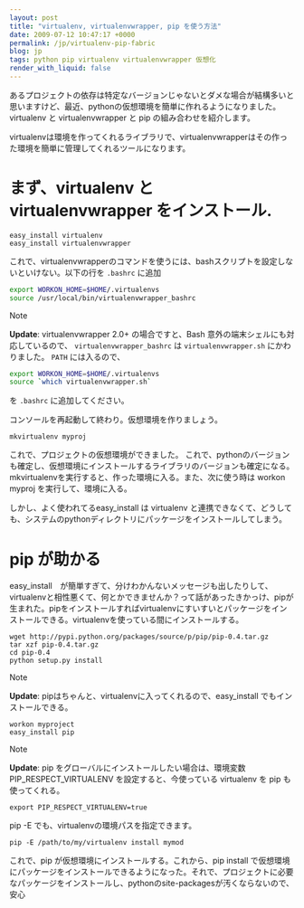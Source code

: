 ```yaml
---
layout: post
title: "virtualenv, virtualenvwrapper, pip を使う方法"
date: 2009-07-12 10:47:17 +0000
permalink: /jp/virtualenv-pip-fabric
blog: jp
tags: python pip virtualenv virtualenvwrapper 仮想化
render_with_liquid: false
---
```


あるプロジェクトの依存は特定なバージョンじゃないとダメな場合が結構多いと思いますけど、最近、pythonの仮想環境を簡単に作れるようになりました。virtualenv
と virtualenvwrapper と pip の組み合わせを紹介します。

virtualenvは環境を作ってくれるライブラリで、virtualenvwrapperはその作った環境を簡単に管理してくれるツールになります。

# まず、virtualenv と virtualenvwrapper をインストール.

```text
easy_install virtualenv
easy_install virtualenvwrapper
```

これで、virtualenvwrapperのコマンドを使うには、bashスクリプトを設定しないといけない。以下の行を `.bashrc` に追加

```bash
export WORKON_HOME=$HOME/.virtualenvs
source /usr/local/bin/virtualenvwrapper_bashrc
```

<div class="note">

<div class="title">

Note

</div>

**Update**: virtualenvwrapper 2.0+ の場合ですと、Bash 意外の端末シェルにも対応しているので、
`virtualenvwrapper_bashrc` は `virtualenvwrapper.sh` にかわりました。 `PATH`
には入るので、

```bash
export WORKON_HOME=$HOME/.virtualenvs
source `which virtualenvwrapper.sh`
```

を `.bashrc` に追加してください。

</div>

コンソールを再起動して終わり。仮想環境を作りましょう。

```text
mkvirtualenv myproj
```

これで、プロジェクトの仮想環境ができました。
これで、pythonのバージョンも確定し、仮想環境にインストールするライブラリのバージョンも確定になる。mkvirtualenvを実行すると、作った環境に入る。また、次に使う時は
workon myproj を実行して、環境に入る。

しかし、よく使われてるeasy_install は virtualenv
と連携できなくて、どうしても、システムのpythonディレクトリにパッケージをインストールしてしまう。

# pip が助かる

easy_install　が簡単すぎて、分けわかんないメッセージも出したりして、virtualenvと相性悪くて、何とかできませんか？って話があったきかっけ、pipが生まれた。pipをインストールすればvirtualenvにすいすいとパッケージをインストールできる。virtualenvを使っている間にインストールする。

```text
wget http://pypi.python.org/packages/source/p/pip/pip-0.4.tar.gz
tar xzf pip-0.4.tar.gz
cd pip-0.4
python setup.py install
```

<div class="note">

<div class="title">

Note

</div>

**Update**: pipはちゃんと、virtualenvに入ってくれるので、easy_install でもインストールできる。

```text
workon myproject
easy_install pip
```

</div>

<div class="note">

<div class="title">

Note

</div>

**Update**: pip をグローバルにインストールしたい場合は、環境変数 PIP_RESPECT_VIRTUALENV
を設定すると、今使っている virtualenv を pip も使ってくれる。

```text
export PIP_RESPECT_VIRTUALENV=true
```

</div>

pip -E でも、virtualenvの環境パスを指定できます。

```text
pip -E /path/to/my/virtualenv install mymod
```

これで、pip が仮想環境にインストールする。これから、pip install
で仮想環境にパッケージをインストールできるようになった。それで、プロジェクトに必要なパッケージをインストールし、pythonのsite-packagesが汚くならないので、安心
